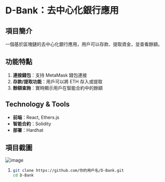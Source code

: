 # D-Bank：去中心化銀行應用

## 項目簡介
一個基於區塊鏈的去中心化銀行應用，用戶可以存款、提取資金，並查看餘額。

## 功能特點
1. **連接錢包**：支持 MetaMask 錢包連接  
2. **存款/提取功能**：用戶可以將 ETH 存入或提取  
3. **餘額查詢**：實時顯示用戶在智能合約中的餘額  

## Technology & Tools
- **前端**：React, Ethers.js  
- **智能合約**：Solidity  
- **部署**：Hardhat

## 項目截圖
![image](https://github.com/user-attachments/assets/cb4f1397-ca42-4d83-badd-572c7fc1f048)



1. 
   ```bash
   git clone https://github.com/你的用戶名/D-Bank.git
   cd D-Bank
